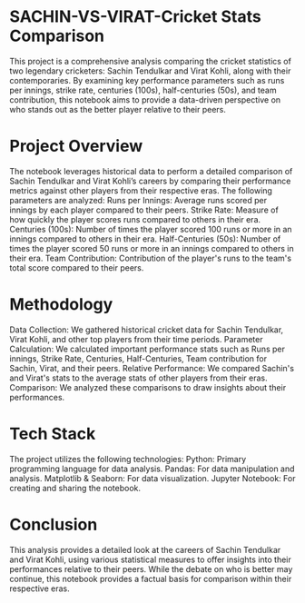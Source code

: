 # SACHIN-VS-VIRAT-Cricket Stats Comparison
This project is a comprehensive analysis comparing the cricket statistics of two legendary cricketers: Sachin Tendulkar and Virat Kohli, along with their contemporaries. By examining key performance parameters such as runs per innings, strike rate, centuries (100s), half-centuries (50s), and team contribution, this notebook aims to provide a data-driven perspective on who stands out as the better player relative to their peers.

# Project Overview
The notebook leverages historical data to perform a detailed comparison of Sachin Tendulkar and Virat Kohli’s careers by comparing their performance metrics against other players from their respective eras. The following parameters are analyzed:
Runs per Innings: Average runs scored per innings by each player compared to their peers.
Strike Rate: Measure of how quickly the player scores runs compared to others in their era.
Centuries (100s): Number of times the player scored 100 runs or more in an innings compared to others in their era.
Half-Centuries (50s): Number of times the player scored 50 runs or more in an innings compared to others in their era.
Team Contribution: Contribution of the player's runs to the team's total score compared to their peers.

# Methodology
Data Collection: We gathered historical cricket data for Sachin Tendulkar, Virat Kohli, and other top players from their time periods.
Parameter Calculation: We calculated important performance stats such as Runs per innings, Strike Rate, Centuries, Half-Centuries, Team contribution for Sachin, Virat, and their peers.
Relative Performance: We compared Sachin's and Virat's stats to the average stats of other players from their eras.
Comparison: We analyzed these comparisons to draw insights about their performances.

# Tech Stack
The project utilizes the following technologies:
Python: Primary programming language for data analysis.
Pandas: For data manipulation and analysis.
Matplotlib & Seaborn: For data visualization.
Jupyter Notebook: For creating and sharing the notebook.

# Conclusion
This analysis provides a detailed look at the careers of Sachin Tendulkar and Virat Kohli, using various statistical measures to offer insights into their performances relative to their peers. While the debate on who is better may continue, this notebook provides a factual basis for comparison within their respective eras.
